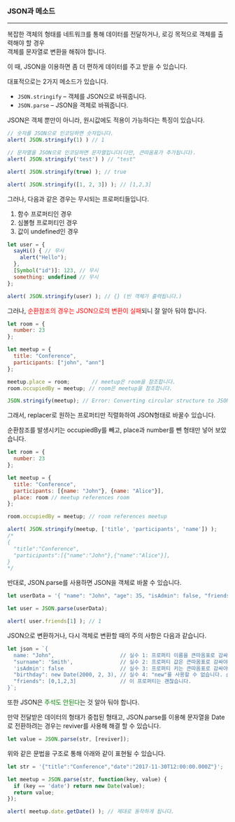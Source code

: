 ### JSON과 메소드

---

복잡한 객체의 형태를 네트워크를 통해 데이터를 전달하거나, 로깅 목적으로 객체를 출력해야 할 경우   
객체를 문자열로 변환을 해줘야 합니다.

이 때, JSON을 이용하면 좀 더 편하게 데이터를 주고 받을 수 있습니다.

대표적으로는 2가지 메소드가 있습니다.

- `JSON.stringify` – 객체를 JSON으로 바꿔줍니다.
- `JSON.parse` – JSON을 객체로 바꿔줍니다.

JSON은 객체 뿐만이 아니라, 원시값에도 적용이 가능하다는 특징이 있습니다.

```jsx
// 숫자를 JSON으로 인코딩하면 숫자입니다.
alert( JSON.stringify(1) ) // 1

// 문자열을 JSON으로 인코딩하면 문자열입니다(다만, 큰따옴표가 추가됩니다).
alert( JSON.stringify('test') ) // "test"

alert( JSON.stringify(true) ); // true

alert( JSON.stringify([1, 2, 3]) ); // [1,2,3]
```

그러나, 다음과 같은 경우는 무시되는 프로퍼티들입니다.

1. 함수 프로퍼티인 경우
2. 심볼형 프로퍼티인 경우
3. 값이 undefined인 경우

```jsx
let user = {
  sayHi() { // 무시
    alert("Hello");
  },
  [Symbol("id")]: 123, // 무시
  something: undefined // 무시
};

alert( JSON.stringify(user) ); // {} (빈 객체가 출력됩니다.)
```

그러나, <span style = "color : red">순환참조의 경우는 JSON으로의 변환이 실패</span>되니 잘 알아 둬야 합니다.

```jsx
let room = {
  number: 23
};

let meetup = {
  title: "Conference",
  participants: ["john", "ann"]
};

meetup.place = room;       // meetup은 room을 참조합니다.
room.occupiedBy = meetup; // room은 meetup을 참조합니다.

JSON.stringify(meetup); // Error: Converting circular structure to JSON
```

그래서, replacer로 원하는 프로퍼티만 직렬화하여 JSON형태로 바꿀수 있습니다.

순환참조를 발생시키는 occupiedBy를 빼고, place과 number를 뺀 형태만 넣어 보았습니다.

```jsx
let room = {
  number: 23
};

let meetup = {
  title: "Conference",
  participants: [{name: "John"}, {name: "Alice"}],
  place: room // meetup references room
};

room.occupiedBy = meetup; // room references meetup

alert( JSON.stringify(meetup, ['title', 'participants', 'name']) );
/*
{
  "title":"Conference",
  "participants":[{"name":"John"},{"name":"Alice"}],
}
*/
```

반대로, JSON.parse를 사용하면 JSON을 객체로 바꿀 수 있습니다.

```jsx
let userData = '{ "name": "John", "age": 35, "isAdmin": false, "friends": [0,1,2,3] }';

let user = JSON.parse(userData);

alert( user.friends[1] ); // 1
```

JSON으로 변환하거나, 다시 객체로 변환할 때의 주의 사항은 다음과 같습니다.

```jsx
let json = `{
  name: "John",                     // 실수 1: 프로퍼티 이름을 큰따옴표로 감싸지 않았습니다.
  "surname": 'Smith',               // 실수 2: 프로퍼티 값은 큰따옴표로 감싸야 하는데, 작은따옴표로 감쌌습니다.
  'isAdmin': false                  // 실수 3: 프로퍼티 키는 큰따옴표로 감싸야 하는데, 작은따옴표로 감쌌습니다.
  "birthday": new Date(2000, 2, 3), // 실수 4: "new"를 사용할 수 없습니다. 순수한 값(bare value)만 사용할 수 있습니다.
  "friends": [0,1,2,3]              // 이 프로퍼티는 괜찮습니다.
}`;
```

또한 JSON은 <span style = "color : green">주석도 안된다</span>는 것 알아 둬야 합니다.

만약 전달받은 데이터의 형태가 중첩된 형태고, JSON.parse를 이용해 문자열을 Date로 전환하려는 경우는 reviver를 사용해 해결 할 수 있습니다.


```jsx
let value = JSON.parse(str, [reviver]);
```

위와 같은 문법을 구조로 통해 아래와 같이 표현될 수 있습니다.

```jsx
let str = '{"title":"Conference","date":"2017-11-30T12:00:00.000Z"}';

let meetup = JSON.parse(str, function(key, value) {
  if (key == 'date') return new Date(value);
  return value;
});

alert( meetup.date.getDate() ); // 제대로 동작하게 됩니다.
```